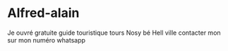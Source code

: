 # Alfred-alain
Je ouvré gratuite guide touristique tours Nosy bé Hell ville contacter mon sur mon numéro whatsapp

